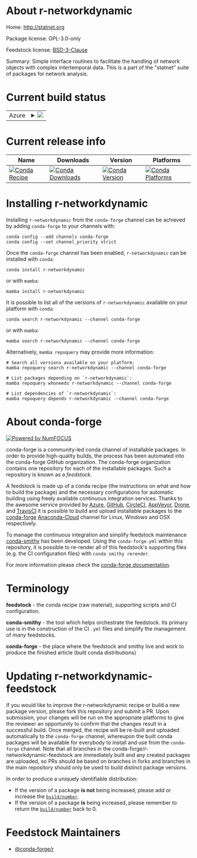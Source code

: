 About r-networkdynamic
======================

Home: http://statnet.org

Package license: GPL-3.0-only

Feedstock license: [BSD-3-Clause](https://github.com/conda-forge/r-networkdynamic-feedstock/blob/main/LICENSE.txt)

Summary: Simple interface routines to facilitate the handling of network objects with complex intertemporal data. This is a part of the "statnet" suite of packages for network analysis.

Current build status
====================


<table>
    
  <tr>
    <td>Azure</td>
    <td>
      <details>
        <summary>
          <a href="https://dev.azure.com/conda-forge/feedstock-builds/_build/latest?definitionId=1390&branchName=main">
            <img src="https://dev.azure.com/conda-forge/feedstock-builds/_apis/build/status/r-networkdynamic-feedstock?branchName=main">
          </a>
        </summary>
        <table>
          <thead><tr><th>Variant</th><th>Status</th></tr></thead>
          <tbody><tr>
              <td>linux_64_r_base4.1</td>
              <td>
                <a href="https://dev.azure.com/conda-forge/feedstock-builds/_build/latest?definitionId=1390&branchName=main">
                  <img src="https://dev.azure.com/conda-forge/feedstock-builds/_apis/build/status/r-networkdynamic-feedstock?branchName=main&jobName=linux&configuration=linux%20linux_64_r_base4.1" alt="variant">
                </a>
              </td>
            </tr><tr>
              <td>linux_64_r_base4.2</td>
              <td>
                <a href="https://dev.azure.com/conda-forge/feedstock-builds/_build/latest?definitionId=1390&branchName=main">
                  <img src="https://dev.azure.com/conda-forge/feedstock-builds/_apis/build/status/r-networkdynamic-feedstock?branchName=main&jobName=linux&configuration=linux%20linux_64_r_base4.2" alt="variant">
                </a>
              </td>
            </tr><tr>
              <td>osx_64_r_base4.1</td>
              <td>
                <a href="https://dev.azure.com/conda-forge/feedstock-builds/_build/latest?definitionId=1390&branchName=main">
                  <img src="https://dev.azure.com/conda-forge/feedstock-builds/_apis/build/status/r-networkdynamic-feedstock?branchName=main&jobName=osx&configuration=osx%20osx_64_r_base4.1" alt="variant">
                </a>
              </td>
            </tr><tr>
              <td>osx_64_r_base4.2</td>
              <td>
                <a href="https://dev.azure.com/conda-forge/feedstock-builds/_build/latest?definitionId=1390&branchName=main">
                  <img src="https://dev.azure.com/conda-forge/feedstock-builds/_apis/build/status/r-networkdynamic-feedstock?branchName=main&jobName=osx&configuration=osx%20osx_64_r_base4.2" alt="variant">
                </a>
              </td>
            </tr><tr>
              <td>win_64</td>
              <td>
                <a href="https://dev.azure.com/conda-forge/feedstock-builds/_build/latest?definitionId=1390&branchName=main">
                  <img src="https://dev.azure.com/conda-forge/feedstock-builds/_apis/build/status/r-networkdynamic-feedstock?branchName=main&jobName=win&configuration=win%20win_64_" alt="variant">
                </a>
              </td>
            </tr>
          </tbody>
        </table>
      </details>
    </td>
  </tr>
</table>

Current release info
====================

| Name | Downloads | Version | Platforms |
| --- | --- | --- | --- |
| [![Conda Recipe](https://img.shields.io/badge/recipe-r--networkdynamic-green.svg)](https://anaconda.org/conda-forge/r-networkdynamic) | [![Conda Downloads](https://img.shields.io/conda/dn/conda-forge/r-networkdynamic.svg)](https://anaconda.org/conda-forge/r-networkdynamic) | [![Conda Version](https://img.shields.io/conda/vn/conda-forge/r-networkdynamic.svg)](https://anaconda.org/conda-forge/r-networkdynamic) | [![Conda Platforms](https://img.shields.io/conda/pn/conda-forge/r-networkdynamic.svg)](https://anaconda.org/conda-forge/r-networkdynamic) |

Installing r-networkdynamic
===========================

Installing `r-networkdynamic` from the `conda-forge` channel can be achieved by adding `conda-forge` to your channels with:

```
conda config --add channels conda-forge
conda config --set channel_priority strict
```

Once the `conda-forge` channel has been enabled, `r-networkdynamic` can be installed with `conda`:

```
conda install r-networkdynamic
```

or with `mamba`:

```
mamba install r-networkdynamic
```

It is possible to list all of the versions of `r-networkdynamic` available on your platform with `conda`:

```
conda search r-networkdynamic --channel conda-forge
```

or with `mamba`:

```
mamba search r-networkdynamic --channel conda-forge
```

Alternatively, `mamba repoquery` may provide more information:

```
# Search all versions available on your platform:
mamba repoquery search r-networkdynamic --channel conda-forge

# List packages depending on `r-networkdynamic`:
mamba repoquery whoneeds r-networkdynamic --channel conda-forge

# List dependencies of `r-networkdynamic`:
mamba repoquery depends r-networkdynamic --channel conda-forge
```


About conda-forge
=================

[![Powered by
NumFOCUS](https://img.shields.io/badge/powered%20by-NumFOCUS-orange.svg?style=flat&colorA=E1523D&colorB=007D8A)](https://numfocus.org)

conda-forge is a community-led conda channel of installable packages.
In order to provide high-quality builds, the process has been automated into the
conda-forge GitHub organization. The conda-forge organization contains one repository
for each of the installable packages. Such a repository is known as a *feedstock*.

A feedstock is made up of a conda recipe (the instructions on what and how to build
the package) and the necessary configurations for automatic building using freely
available continuous integration services. Thanks to the awesome service provided by
[Azure](https://azure.microsoft.com/en-us/services/devops/), [GitHub](https://github.com/),
[CircleCI](https://circleci.com/), [AppVeyor](https://www.appveyor.com/),
[Drone](https://cloud.drone.io/welcome), and [TravisCI](https://travis-ci.com/)
it is possible to build and upload installable packages to the
[conda-forge](https://anaconda.org/conda-forge) [Anaconda-Cloud](https://anaconda.org/)
channel for Linux, Windows and OSX respectively.

To manage the continuous integration and simplify feedstock maintenance
[conda-smithy](https://github.com/conda-forge/conda-smithy) has been developed.
Using the ``conda-forge.yml`` within this repository, it is possible to re-render all of
this feedstock's supporting files (e.g. the CI configuration files) with ``conda smithy rerender``.

For more information please check the [conda-forge documentation](https://conda-forge.org/docs/).

Terminology
===========

**feedstock** - the conda recipe (raw material), supporting scripts and CI configuration.

**conda-smithy** - the tool which helps orchestrate the feedstock.
                   Its primary use is in the construction of the CI ``.yml`` files
                   and simplify the management of *many* feedstocks.

**conda-forge** - the place where the feedstock and smithy live and work to
                  produce the finished article (built conda distributions)


Updating r-networkdynamic-feedstock
===================================

If you would like to improve the r-networkdynamic recipe or build a new
package version, please fork this repository and submit a PR. Upon submission,
your changes will be run on the appropriate platforms to give the reviewer an
opportunity to confirm that the changes result in a successful build. Once
merged, the recipe will be re-built and uploaded automatically to the
`conda-forge` channel, whereupon the built conda packages will be available for
everybody to install and use from the `conda-forge` channel.
Note that all branches in the conda-forge/r-networkdynamic-feedstock are
immediately built and any created packages are uploaded, so PRs should be based
on branches in forks and branches in the main repository should only be used to
build distinct package versions.

In order to produce a uniquely identifiable distribution:
 * If the version of a package **is not** being increased, please add or increase
   the [``build/number``](https://docs.conda.io/projects/conda-build/en/latest/resources/define-metadata.html#build-number-and-string).
 * If the version of a package **is** being increased, please remember to return
   the [``build/number``](https://docs.conda.io/projects/conda-build/en/latest/resources/define-metadata.html#build-number-and-string)
   back to 0.

Feedstock Maintainers
=====================

* [@conda-forge/r](https://github.com/conda-forge/r/)

